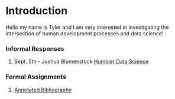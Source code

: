 # Introduction

Hello my name is Tyler and I am very interested in investigating the intersection of human development processes and data science!

### Informal Responses

1. Sept. 5th - Joshua Blumenstock [Humbler Data Science](blumenstock.md)


### Formal Assignments

1.  [Annotated Bibliography](...)

